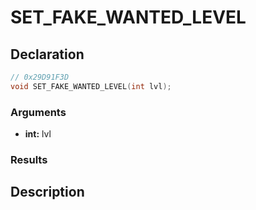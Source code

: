 # SET_FAKE_WANTED_LEVEL

## Declaration
```cpp
// 0x29D91F3D
void SET_FAKE_WANTED_LEVEL(int lvl);
```

### Arguments
- **int:** lvl

### Results

## Description
